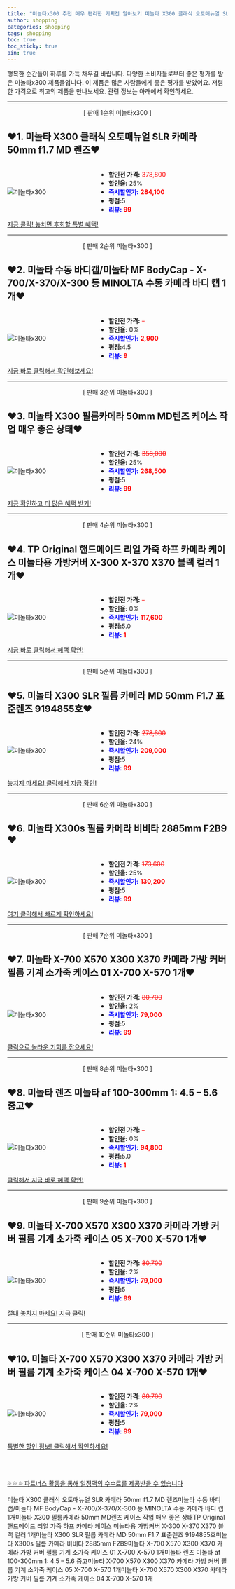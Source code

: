 ```yaml
---
title: "미놀타x300 추천 매우 편리한 기획전 알아보기 미놀타 X300 클래식 오토매뉴얼 SLR"
author: shopping
categories: shopping
tags: shopping
toc: true
toc_sticky: true
pin: true
---
```

행복한 순간들이 하루를 가득 채우길 바랍니다. 다양한 소비자들로부터 좋은 평가를 받은 미놀타x300 제품들입니다. 이 제품은 많은 사람들에게 좋은 평가를 받았어요. 저렴한 가격으로 최고의 제품을 만나보세요. 관련 정보는 아래에서 확인하세요.

---
<p class="toplist" style="margin: 0 auto; display: block; width: fit-content;">[ 판매 1순위 미놀타x300 ]</p>

<h2><strong>❤️1. 미놀타 X300 클래식 오토매뉴얼 SLR 카메라 50mm f1.7 MD 렌즈❤️</strong></h2>

<div style="display: flex; align-items: center;">
    <div style="flex: 0.4;">
        <img src="https://thumbnail6.coupangcdn.com/thumbnails/remote/230x230ex/image/vendor_inventory/4e2c/837a0604680396f13f2f68be3d0069a5de1667d89c4a4b25246c236b95e9.jpg" alt="미놀타x300" style="max-width: 100%;">
    </div>
    <div style="flex: 0.6; margin-left: 10px;">
        <ul>
            <li><strong>할인전 가격:</strong> <del style="color: red;">378,800</del></li>
            <li><strong>할인율:</strong> 25%</li>
            <li><span style='color:blue'><strong>즉시할인가:</strong></span> <span style='color:red'><strong>284,100</strong></span></li>
            <li><strong>평점:</strong>5</li>
            <li><span style='color:blue'><strong>리뷰:</strong></span> <span style='color:red'><strong>99</strong></span></li>
        </ul>
    </div>
</div>
<div class="center">
    <a href="https://William4Davisa.github.io?lptag=AF9450613&subid=githubio&pageKey=8164940877&traceid=V0-153&itemId=23292228463&vendorItemId=90324443631" class="myButton">
        지금 클릭! 놓치면 후회할 특별 혜택!
    </a>
</div>


---
<p class="toplist" style="margin: 0 auto; display: block; width: fit-content;">[ 판매 2순위 미놀타x300 ]</p>

<h2><strong>❤️2. 미놀타 수동 바디캡/미놀타 MF BodyCap - X-700/X-370/X-300 등 MINOLTA 수동 카메라 바디 캡 1개❤️</strong></h2>

<div style="display: flex; align-items: center;">
    <div style="flex: 0.4;">
        <img src="https://thumbnail7.coupangcdn.com/thumbnails/remote/230x230ex/image/vendor_inventory/6260/c6cacd9a2c3e2cae0614af63ddac727920efb1029e1c77ce7fb1a2fbdc2e.jpg" alt="미놀타x300" style="max-width: 100%;">
    </div>
    <div style="flex: 0.6; margin-left: 10px;">
        <ul>
            <li><strong>할인전 가격:</strong> <del style="color: red;">-</del></li>
            <li><strong>할인율:</strong> 0%</li>
            <li><span style='color:blue'><strong>즉시할인가:</strong></span> <span style='color:red'><strong>2,900</strong></span></li>
            <li><strong>평점:</strong>4.5</li>
            <li><span style='color:blue'><strong>리뷰:</strong></span> <span style='color:red'><strong>9</strong></span></li>
        </ul>
    </div>
</div>
<div class="center">
    <a href="https://William4Davisa.github.io?lptag=AF9450613&subid=githubio&pageKey=6897987716&traceid=V0-153&itemId=16580940684&vendorItemId=3050398673" class="myButton">
        지금 바로 클릭해서 확인해보세요!
    </a>
</div>


---
<p class="toplist" style="margin: 0 auto; display: block; width: fit-content;">[ 판매 3순위 미놀타x300 ]</p>

<h2><strong>❤️3. 미놀타 X300 필름카메라 50mm MD렌즈 케이스 작업 매우 좋은 상태❤️</strong></h2>

<div style="display: flex; align-items: center;">
    <div style="flex: 0.4;">
        <img src="https://thumbnail8.coupangcdn.com/thumbnails/remote/230x230ex/image/vendor_inventory/249f/89a3851adc12981cad811b889bda86115c589713041066d1b95190acd786.jpg" alt="미놀타x300" style="max-width: 100%;">
    </div>
    <div style="flex: 0.6; margin-left: 10px;">
        <ul>
            <li><strong>할인전 가격:</strong> <del style="color: red;">358,000</del></li>
            <li><strong>할인율:</strong> 25%</li>
            <li><span style='color:blue'><strong>즉시할인가:</strong></span> <span style='color:red'><strong>268,500</strong></span></li>
            <li><strong>평점:</strong>5</li>
            <li><span style='color:blue'><strong>리뷰:</strong></span> <span style='color:red'><strong>99</strong></span></li>
        </ul>
    </div>
</div>
<div class="center">
    <a href="https://William4Davisa.github.io?lptag=AF9450613&subid=githubio&pageKey=8164925661&traceid=V0-153&itemId=23292103292&vendorItemId=90324317375" class="myButton">
        지금 확인하고 더 많은 혜택 받기!
    </a>
</div>


---
<p class="toplist" style="margin: 0 auto; display: block; width: fit-content;">[ 판매 4순위 미놀타x300 ]</p>

<h2><strong>❤️4. TP Original 핸드메이드 리얼 가죽 하프 카메라 케이스 미놀타용 가방커버 X-300 X-370 X370 블랙 컬러 1개❤️</strong></h2>

<div style="display: flex; align-items: center;">
    <div style="flex: 0.4;">
        <img src="https://thumbnail8.coupangcdn.com/thumbnails/remote/230x230ex/image/vendor_inventory/7a8d/de4738644ca88ece3cf87a799d3aff2f3126ee10c4e89f5e0fcdd8ed3c67.jpg" alt="미놀타x300" style="max-width: 100%;">
    </div>
    <div style="flex: 0.6; margin-left: 10px;">
        <ul>
            <li><strong>할인전 가격:</strong> <del style="color: red;">-</del></li>
            <li><strong>할인율:</strong> 0%</li>
            <li><span style='color:blue'><strong>즉시할인가:</strong></span> <span style='color:red'><strong>117,600</strong></span></li>
            <li><strong>평점:</strong>5.0</li>
            <li><span style='color:blue'><strong>리뷰:</strong></span> <span style='color:red'><strong>1</strong></span></li>
        </ul>
    </div>
</div>
<div class="center">
    <a href="https://William4Davisa.github.io?lptag=AF9450613&subid=githubio&pageKey=7272011025&traceid=V0-153&itemId=18547909759&vendorItemId=90245827531" class="myButton">
        지금 바로 클릭해서 혜택 확인!
    </a>
</div>


---
<p class="toplist" style="margin: 0 auto; display: block; width: fit-content;">[ 판매 5순위 미놀타x300 ]</p>

<h2><strong>❤️5. 미놀타 X300 SLR 필름 카메라 MD 50mm F1.7 표준렌즈 9194855호❤️</strong></h2>

<div style="display: flex; align-items: center;">
    <div style="flex: 0.4;">
        <img src="https://thumbnail8.coupangcdn.com/thumbnails/remote/230x230ex/image/vendor_inventory/2a5e/7a0a5a0a08c1d0e511de794cbbdee7a4120b3a93beb07462b2beca46ca66.jpg" alt="미놀타x300" style="max-width: 100%;">
    </div>
    <div style="flex: 0.6; margin-left: 10px;">
        <ul>
            <li><strong>할인전 가격:</strong> <del style="color: red;">278,600</del></li>
            <li><strong>할인율:</strong> 24%</li>
            <li><span style='color:blue'><strong>즉시할인가:</strong></span> <span style='color:red'><strong>209,000</strong></span></li>
            <li><strong>평점:</strong>5</li>
            <li><span style='color:blue'><strong>리뷰:</strong></span> <span style='color:red'><strong>99</strong></span></li>
        </ul>
    </div>
</div>
<div class="center">
    <a href="https://William4Davisa.github.io?lptag=AF9450613&subid=githubio&pageKey=8164879269&traceid=V0-153&itemId=23291714662&vendorItemId=90323931162" class="myButton">
        놓치지 마세요! 클릭해서 지금 확인!
    </a>
</div>


---
<p class="toplist" style="margin: 0 auto; display: block; width: fit-content;">[ 판매 6순위 미놀타x300 ]</p>

<h2><strong>❤️6. 미놀타 X300s 필름 카메라 비비타 2885mm F2B9❤️</strong></h2>

<div style="display: flex; align-items: center;">
    <div style="flex: 0.4;">
        <img src="https://thumbnail7.coupangcdn.com/thumbnails/remote/230x230ex/image/vendor_inventory/dc66/c96a0ce8d172bb83e9ee9ff4444354aa83a785e04a98299cd7f3620ca3b1.JPG" alt="미놀타x300" style="max-width: 100%;">
    </div>
    <div style="flex: 0.6; margin-left: 10px;">
        <ul>
            <li><strong>할인전 가격:</strong> <del style="color: red;">173,600</del></li>
            <li><strong>할인율:</strong> 25%</li>
            <li><span style='color:blue'><strong>즉시할인가:</strong></span> <span style='color:red'><strong>130,200</strong></span></li>
            <li><strong>평점:</strong>5</li>
            <li><span style='color:blue'><strong>리뷰:</strong></span> <span style='color:red'><strong>99</strong></span></li>
        </ul>
    </div>
</div>
<div class="center">
    <a href="https://William4Davisa.github.io?lptag=AF9450613&subid=githubio&pageKey=8126379410&traceid=V0-153&itemId=23067771702&vendorItemId=90101351118" class="myButton">
        여기 클릭해서 빠르게 확인하세요!
    </a>
</div>


---
<p class="toplist" style="margin: 0 auto; display: block; width: fit-content;">[ 판매 7순위 미놀타x300 ]</p>

<h2><strong>❤️7. 미놀타 X-700 X570 X300 X370 카메라 가방 커버 필름 기계 소가죽 케이스 01 X-700 X-570 1개❤️</strong></h2>

<div style="display: flex; align-items: center;">
    <div style="flex: 0.4;">
        <img src="https://thumbnail8.coupangcdn.com/thumbnails/remote/230x230ex/image/vendor_inventory/c98f/a5c2c573ae15f7f6dd6be32e730ad5dceca70107aad2e14ee2ca7357d461.png" alt="미놀타x300" style="max-width: 100%;">
    </div>
    <div style="flex: 0.6; margin-left: 10px;">
        <ul>
            <li><strong>할인전 가격:</strong> <del style="color: red;">80,700</del></li>
            <li><strong>할인율:</strong> 2%</li>
            <li><span style='color:blue'><strong>즉시할인가:</strong></span> <span style='color:red'><strong>79,000</strong></span></li>
            <li><strong>평점:</strong>5</li>
            <li><span style='color:blue'><strong>리뷰:</strong></span> <span style='color:red'><strong>99</strong></span></li>
        </ul>
    </div>
</div>
<div class="center">
    <a href="https://William4Davisa.github.io?lptag=AF9450613&subid=githubio&pageKey=6913096568&traceid=V0-153&itemId=16666973433&vendorItemId=86389783617" class="myButton">
        클릭으로 놀라운 기회를 잡으세요!
    </a>
</div>


---
<p class="toplist" style="margin: 0 auto; display: block; width: fit-content;">[ 판매 8순위 미놀타x300 ]</p>

<h2><strong>❤️8. 미놀타 렌즈 미놀타 af 100-300mm 1: 4.5 – 5.6 중고❤️</strong></h2>

<div style="display: flex; align-items: center;">
    <div style="flex: 0.4;">
        <img src="https://thumbnail7.coupangcdn.com/thumbnails/remote/230x230ex/image/vendor_inventory/98f4/0a9ba82c27cb1d7df32f7186405b98ab5fedec2b53badf3f91553755703b.jpeg" alt="미놀타x300" style="max-width: 100%;">
    </div>
    <div style="flex: 0.6; margin-left: 10px;">
        <ul>
            <li><strong>할인전 가격:</strong> <del style="color: red;">-</del></li>
            <li><strong>할인율:</strong> 0%</li>
            <li><span style='color:blue'><strong>즉시할인가:</strong></span> <span style='color:red'><strong>94,800</strong></span></li>
            <li><strong>평점:</strong>5.0</li>
            <li><span style='color:blue'><strong>리뷰:</strong></span> <span style='color:red'><strong>1</strong></span></li>
        </ul>
    </div>
</div>
<div class="center">
    <a href="https://William4Davisa.github.io?lptag=AF9450613&subid=githubio&pageKey=6560762543&traceid=V0-153&itemId=14686327814&vendorItemId=82664006567" class="myButton">
        클릭해서 지금 바로 혜택 확인!
    </a>
</div>


---
<p class="toplist" style="margin: 0 auto; display: block; width: fit-content;">[ 판매 9순위 미놀타x300 ]</p>

<h2><strong>❤️9. 미놀타 X-700 X570 X300 X370 카메라 가방 커버 필름 기계 소가죽 케이스 05 X-700 X-570 1개❤️</strong></h2>

<div style="display: flex; align-items: center;">
    <div style="flex: 0.4;">
        <img src="https://thumbnail6.coupangcdn.com/thumbnails/remote/230x230ex/image/vendor_inventory/b5c0/6a4dbf8f384d4a54b6765283c6f4bcb57cd3da7dd99a82e669ccbea94bdc.png" alt="미놀타x300" style="max-width: 100%;">
    </div>
    <div style="flex: 0.6; margin-left: 10px;">
        <ul>
            <li><strong>할인전 가격:</strong> <del style="color: red;">80,700</del></li>
            <li><strong>할인율:</strong> 2%</li>
            <li><span style='color:blue'><strong>즉시할인가:</strong></span> <span style='color:red'><strong>79,000</strong></span></li>
            <li><strong>평점:</strong>5</li>
            <li><span style='color:blue'><strong>리뷰:</strong></span> <span style='color:red'><strong>99</strong></span></li>
        </ul>
    </div>
</div>
<div class="center">
    <a href="https://William4Davisa.github.io?lptag=AF9450613&subid=githubio&pageKey=6913096568&traceid=V0-153&itemId=16666973411&vendorItemId=86389783677" class="myButton">
        절대 놓치지 마세요! 지금 클릭!
    </a>
</div>


---
<p class="toplist" style="margin: 0 auto; display: block; width: fit-content;">[ 판매 10순위 미놀타x300 ]</p>

<h2><strong>❤️10. 미놀타 X-700 X570 X300 X370 카메라 가방 커버 필름 기계 소가죽 케이스 04 X-700 X-570 1개❤️</strong></h2>

<div style="display: flex; align-items: center;">
    <div style="flex: 0.4;">
        <img src="https://thumbnail9.coupangcdn.com/thumbnails/remote/230x230ex/image/vendor_inventory/2d73/705a07d72a51e0ea9ab644f6fa13acaa6e311b84a03c60dd090c6a8d3d52.png" alt="미놀타x300" style="max-width: 100%;">
    </div>
    <div style="flex: 0.6; margin-left: 10px;">
        <ul>
            <li><strong>할인전 가격:</strong> <del style="color: red;">80,700</del></li>
            <li><strong>할인율:</strong> 2%</li>
            <li><span style='color:blue'><strong>즉시할인가:</strong></span> <span style='color:red'><strong>79,000</strong></span></li>
            <li><strong>평점:</strong>5</li>
            <li><span style='color:blue'><strong>리뷰:</strong></span> <span style='color:red'><strong>99</strong></span></li>
        </ul>
    </div>
</div>
<div class="center">
    <a href="https://William4Davisa.github.io?lptag=AF9450613&subid=githubio&pageKey=6913096568&traceid=V0-153&itemId=16666973431&vendorItemId=86389783583" class="myButton">
        특별한 할인 정보! 클릭해서 확인하세요!
    </a>
</div>

<br><br><br>[💦 💦 💦 파트너스 활동을 통해 일정액의 수수료를 제공받을 수 있습니다](https://link.coupang.com/a/bcpT2c)<br><br>미놀타 X300 클래식 오토매뉴얼 SLR 카메라 50mm f1.7 MD 렌즈미놀타 수동 바디캡/미놀타 MF BodyCap - X-700/X-370/X-300 등 MINOLTA 수동 카메라 바디 캡 1개미놀타 X300 필름카메라 50mm MD렌즈 케이스 작업 매우 좋은 상태TP Original 핸드메이드 리얼 가죽 하프 카메라 케이스 미놀타용 가방커버 X-300 X-370 X370 블랙 컬러 1개미놀타 X300 SLR 필름 카메라 MD 50mm F1.7 표준렌즈 9194855호미놀타 X300s 필름 카메라 비비타 2885mm F2B9미놀타 X-700 X570 X300 X370 카메라 가방 커버 필름 기계 소가죽 케이스 01 X-700 X-570 1개미놀타 렌즈 미놀타 af 100-300mm 1: 4.5 – 5.6 중고미놀타 X-700 X570 X300 X370 카메라 가방 커버 필름 기계 소가죽 케이스 05 X-700 X-570 1개미놀타 X-700 X570 X300 X370 카메라 가방 커버 필름 기계 소가죽 케이스 04 X-700 X-570 1개